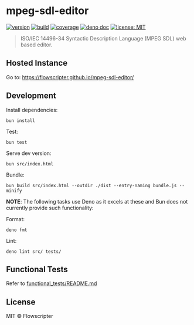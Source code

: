 # mpeg-sdl-editor

[![version](https://img.shields.io/github/v/release/flowscripter/mpeg-sdl-editor?sort=semver)](https://github.com/flowscripter/mpeg-sdl-editor/releases)
[![build](https://img.shields.io/github/actions/workflow/status/flowscripter/mpeg-sdl-editor/release-deno-webapp.yml)](https://github.com/flowscripter/mpeg-sdl-editor/actions/workflows/release-deno-webapp.yml)
[![coverage](https://codecov.io/gh/flowscripter/mpeg-sdl-editor/branch/main/graph/badge.svg?token=EMFT2938ZF)](https://codecov.io/gh/flowscripter/mpeg-sdl-editor)
[![deno doc](https://doc.deno.land/badge.svg)](https://jsr.io/@flowscripter/mpeg-sdl-editor/doc)
[![license: MIT](https://img.shields.io/github/license/flowscripter/mpeg-sdl-editor)](https://github.com/flowscripter/mpeg-sdl-editor/blob/main/LICENSE)

> ISO/IEC 14496-34 Syntactic Description Language (MPEG SDL) web based editor.

## Hosted Instance

Go to: https://flowscripter.github.io/mpeg-sdl-editor/

## Development

Install dependencies:

`bun install`

Test:

`bun test`

Serve dev version:

`bun src/index.html`

Bundle:

`bun build src/index.html --outdir ./dist --entry-naming bundle.js --minify`

**NOTE**: The following tasks use Deno as it excels at these and Bun does not
currently provide such functionality:

Format:

`deno fmt`

Lint:

`deno lint src/ tests/`

## Functional Tests

Refer to [functional_tests/README.md](functional_tests/README.md)

## License

MIT © Flowscripter
